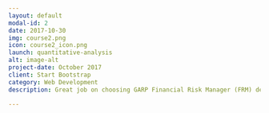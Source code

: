 ```yaml
---
layout: default
modal-id: 2
date: 2017-10-30
img: course2.png
icon: course2_icon.png
launch: quantitative-analysis
alt: image-alt
project-date: October 2017
client: Start Bootstrap
category: Web Development
description: Great job on choosing GARP Financial Risk Manager (FRM) designation as you advance your career. In FRM Level I, we will be learning Foundations of Risk Management, Quantitative Analysis, Financial Markets and Products, and Valuation and Risk Models. Excited? Let's get started!

---
```

